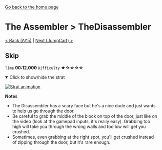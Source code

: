 [Go back to the home page](https://github.com/Doublevil/scbspeedrun)

# The Assembler > TheDisassembler

[< Back (AY5)](https://github.com/Doublevil/scbspeedrun/blob/main/levels/A/AY5.md) | [Next (JumpCart) >](https://github.com/Doublevil/scbspeedrun/blob/main/levels/A/JumpCart.md)

## Skip

`Time` **00:12.000** `Difficulty` ★☆☆☆☆
<details open>
  <summary>Click to show/hide the strat</summary>

  [![Strat animation](https://github.com/Doublevil/scbspeedrun/blob/main/media/levels/A/TheDisassembler_Skip.webp)](https://github.com/Doublevil/scbspeedrun/blob/main/media/levels/A/TheDisassembler_Skip.mp4)

  **Notes**
  - The Disassembler has a scary face but he's a nice dude and just wants to help us go through the door.
  - Be careful to grab the middle of the block on top of the door, just like on the video (look at the gamepad inputs, it's really easy). Grabbing too high will take you through the wrong walls and too low will get you crushed.
  - Sometimes, even grabbing at the right spot, you'll get crushed instead of zipping through the door, but it's rare enough.
</details>
